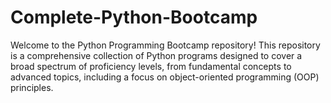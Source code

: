 # Complete-Python-Bootcamp
Welcome to the Python Programming Bootcamp repository!
This repository is a comprehensive collection of Python programs designed to cover a broad spectrum of proficiency levels, from fundamental concepts to advanced topics, including a focus on object-oriented programming (OOP) principles.
